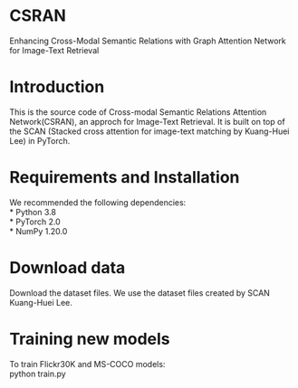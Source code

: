 # CSRAN
Enhancing Cross-Modal Semantic Relations with Graph Attention Network for Image-Text Retrieval
# Introduction
This is the source code of Cross-modal Semantic Relations Attention Network(CSRAN), an approch for Image-Text Retrieval. It is built on top of the SCAN (Stacked cross attention for image-text matching by Kuang-Huei Lee) in PyTorch.
# Requirements and Installation
We recommended the following dependencies:
<br>* Python 3.8
<br>* PyTorch 2.0
<br>* NumPy 1.20.0
<!-- <br>* TensorBoard -->
# Download data
Download the dataset files. We use the dataset files created by SCAN Kuang-Huei Lee.
# Training new models
To train Flickr30K and MS-COCO models:
<br> python train.py
